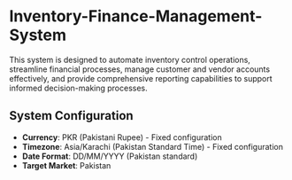 # Inventory-Finance-Management-System
This system is designed to automate inventory control operations, streamline financial processes, manage customer and vendor accounts effectively, and provide comprehensive reporting capabilities to support informed decision-making processes.

## System Configuration
- **Currency**: PKR (Pakistani Rupee) - Fixed configuration
- **Timezone**: Asia/Karachi (Pakistan Standard Time) - Fixed configuration  
- **Date Format**: DD/MM/YYYY (Pakistan standard)
- **Target Market**: Pakistan